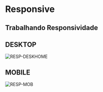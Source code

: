 # Responsive

Trabalhando Responsividade
-----
DESKTOP 
-
![RESP-DESKHOME](https://user-images.githubusercontent.com/81045126/181687999-edda4f08-a8e3-4cc7-ade4-ab78ba9862fb.PNG)

MOBILE
-
![RESP-MOB](https://user-images.githubusercontent.com/81045126/181687755-71b08cbc-d5e1-4e36-bb12-c370ce0cdb82.PNG)

